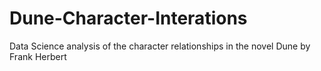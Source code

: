 # Dune-Character-Interations
Data Science analysis of the character relationships in the novel Dune by Frank Herbert
